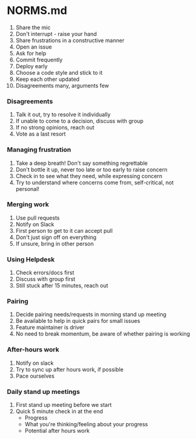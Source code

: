 # NORMS.md

1. Share the mic
2. Don't interrupt - raise your hand
3. Share frustrations in a constructive manner
4. Open an issue
5. Ask for help
6. Commit frequently
7. Deploy early
8. Choose a code style and stick to it
9. Keep each other updated
10. Disagreements many, arguments few

### Disagreements
1. Talk it out, try to resolve it individually
2. If unable to come to a decision, discuss with group
3. If no strong opinions, reach out
4. Vote as a last resort

### Managing frustration

1. Take a deep breath! Don't say something regrettable
2. Don't bottle it up, never too late or too early to raise concern
3. Check in to see what they need, while expressing concern 
4. Try to understand where concerns come from, self-critical, not personal!

### Merging work

1. Use pull requests
2. Notify on Slack
3. First person to get to it can accept pull
4. Don't just sign off on everything
5. If unsure, bring in other person

### Using Helpdesk

1. Check errors/docs first
2. Discuss with group first
3. Still stuck after 15 minutes, reach out

### Pairing

1. Decide pairing needs/requests in morning stand up meeting
2. Be available to help in quick pairs for small issues
3. Feature maintainer is driver
4. No need to break momentum, be aware of whether pairing is working

### After-hours work

1. Notify on slack
2. Try to sync up after hours work, if possible
3. Pace ourselves


### Daily stand up meetings

1. First stand up meeting before we start
2. Quick 5 minute check in at the end
    - Progress 
    - What you're thinking/feeling about your progress
    - Potential after hours work